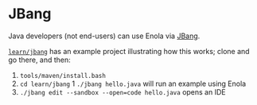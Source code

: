 <!--
    SPDX-License-Identifier: Apache-2.0

    Copyright 2024-2025 The Enola <https://enola.dev> Authors

    Licensed under the Apache License, Version 2.0 (the "License");
    you may not use this file except in compliance with the License.
    You may obtain a copy of the License at

        https://www.apache.org/licenses/LICENSE-2.0

    Unless required by applicable law or agreed to in writing, software
    distributed under the License is distributed on an "AS IS" BASIS,
    WITHOUT WARRANTIES OR CONDITIONS OF ANY KIND, either express or implied.
    See the License for the specific language governing permissions and
    limitations under the License.
-->

# JBang

Java developers (not end-users) can use Enola via [JBang](https://www.jbang.dev/).

[`learn/jbang`](https://github.com/enola-dev/enola/tree/main/learn/jbang)
has an example project illustrating how this works; clone and go there, and then:

1. `tools/maven/install.bash`
1. `cd learn/jbang`
1 `./jbang hello.java` will run an example using Enola
1. `./jbang edit --sandbox --open=code hello.java` opens an IDE

<!-- TODO Improve JBang integration:
        1. Build Enola on JitPack, and remove the need for step #1.
        2. Move `learn/jbang` out into a separate Git repo?
(But then how to test it in CI?
A Monorepo is very nice for that.
Perhaps just write a script to automagically extract (copy) it into a small repo?
-->
